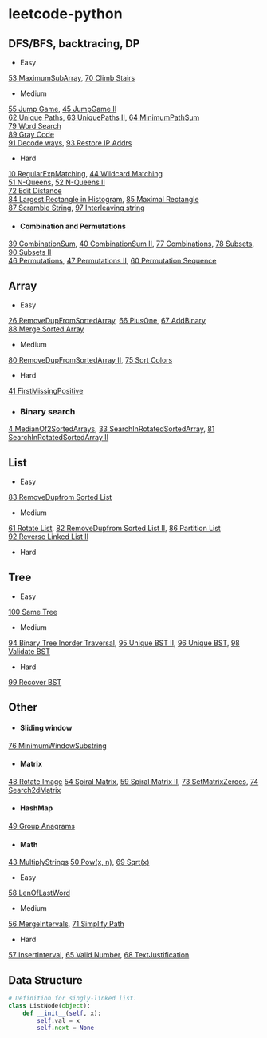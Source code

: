 # leetcode-python

## DFS/BFS, backtracing, DP
- Easy<br>

[53 MaximumSubArray](files/53.md), [70 Climb Stairs](files/70.md)
- Medium<br>

[55 Jump Game](files/55.md), [45 JumpGame II](files/45.md)<br>
[62 Unique Paths](files/62.md), [63 UniquePaths II](files/63.md), [64 MinimumPathSum](files/64.md)<br>
[79 Word Search](files/79.md)<br>
[89 Gray Code](files/89.md)<br>
[91 Decode ways](files/91.md), [93 Restore IP Addrs](files/93.md)
- Hard

[10 RegularExpMatching](files/10.md), [44 Wildcard Matching](files/44.md)<br>
[51 N-Queens](files/51.md), [52 N-Queens II](files/52.md)<br>
[72 Edit Distance](files/72.md)<br>
[84 Largest Rectangle in Histogram](files/84.md), [85 Maximal Rectangle](files/85.md)<br>
[87 Scramble String](files/87.md), [97 Interleaving string](files/97.md)

+ #### Combination and Permutations
  
[39 CombinationSum](files/39.md), [40 CombinationSum II](files/40.md),
[77 Combinations](files/77.md), [78 Subsets](files/78.md), [90 Subsets II](files/90.md)<br>
[46 Permutations](files/46.md), [47 Permutations II](files/47.md), [60 Permutation Sequence](files/60.md)

## Array
- Easy

[26 RemoveDupFromSortedArray](files/26.md), [66 PlusOne](files/66.md), [67 AddBinary](files/67.md)<br>
[88 Merge Sorted Array](files/88.md)
- Medium

[80 RemoveDupFromSortedArray II](files/80.md), [75 Sort Colors](files/75.md)<br>
- Hard
  
[41 FirstMissingPositive](files/41.md)
* ### Binary search
[4 MedianOf2SortedArrays](files/4.m3), [33 SearchInRotatedSortedArray](files/33.md), [81 SearchInRotatedSortedArray II](files/81.md)

## List
- Easy
  
[83 RemoveDupfrom Sorted List](files/83.md)
- Medium<br>

[61 Rotate List](files/61.md), [82 RemoveDupfrom Sorted List II](files/82.md), [86 Partition List](files/86.md)<br>
[92 Reverse Linked List II](files/92.md)
- Hard

## Tree
- Easy<br>

[100 Same Tree](./files/100.md)
- Medium<br>

[94 Binary Tree Inorder Traversal](files/94.md), [95 Unique BST II](./files/95.md), [96 Unique BST](./files/96.md), [98 Validate BST](./files/98.md)
- Hard<br>

[99 Recover BST](./files/99.md)

## Other

+ #### Sliding window 
  
[76 MinimumWindowSubstring](files/76.md)<br>

+ #### Matrix

[48 Rotate Image](files/48.md)
[54 Spiral Matrix](files/54.md), [59 Spiral Matrix II](files/59.md), [73 SetMatrixZeroes](files/73.md), [74 Search2dMatrix](files/74.md)<br>

+ #### HashMap
  
[49 Group Anagrams](files/49.md)
+ #### Math
  
[43 MultiplyStrings](files/43.md)
[50 Pow(x, n)](files/50.md), [69 Sqrt(x)](files/69.md)

- Easy<br>

[58 LenOfLastWord](file/58.md)

- Medium<br>

[56 MergeIntervals](files/56.md), 
[71 Simplify Path](files/71.md)<br>

- Hard<br>

[57 InsertInterval](files/57.md),
[65 Valid Number](files/65.md), [68 TextJustification](files/68.md)<br>

## Data Structure
```python
# Definition for singly-linked list.
class ListNode(object):
    def __init__(self, x):
        self.val = x
        self.next = None
```
